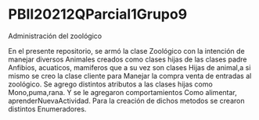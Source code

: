 # PBII20212QParcial1Grupo9
Administración del zoológico
 
En el presente repositorio, se armó la clase 
Zoológico con la intención de manejar diversos 
Animales creados  como clases hijas de las clases padre
Anfibios, acuaticos, mamiferos que a su vez son clases
Hijas de animal,a si mismo se creo la clase cliente para
Manejar la compra venta de entradas al zoológico.
Se agrego distintos atributos a las clases hijas como
Mono,puma,rana. Y se le agregaron comportamientos
Como alimentar, aprenderNuevaActividad.
Para la creación de dichos metodos se crearon distintos 
Enumeradores.
